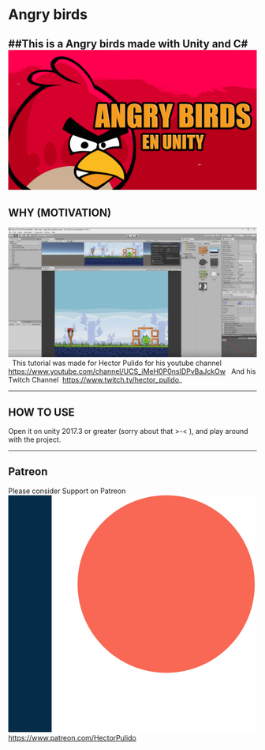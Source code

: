 # Angry birds
##This is a Angry birds made with Unity and C#
![Banner](/Images/Banner.png)
----------


## WHY (MOTIVATION)
![Example](/Images/Example.png)&nbsp;
This tutorial was made for Hector Pulido for his youtube channel &nbsp;
https://www.youtube.com/channel/UCS_iMeH0P0nsIDPvBaJckOw &nbsp;
And his Twitch Channel&nbsp;
https://www.twitch.tv/hector_pulido_ &nbsp;


----------


## HOW TO USE
Open it on unity 2017.3 or greater (sorry about that >-< ), and play around with the project.


----------


## Patreon
Please consider Support on Patreon&nbsp;
![Please consider support on patreon](/Images/Patreon.png)&nbsp;
https://www.patreon.com/HectorPulido